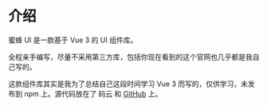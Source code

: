 # 介绍

蜜蜂 UI 是一款基于 Vue 3 的 UI 组件库。

全程亲手编写，尽量不采用第三方库，包括你现在看到的这个官网也几乎都是我自己写的。

这款组件库其实是我为了总结自己这段时间学习 Vue 3 而写的，仅供学习，未发布到 npm 上。源代码放在了 码云 和 [GitHub](https://github.com/Shanejiang1/honeybee-ui) 上。

[//]: # (下一节：[安装]&#40;#/doc/install&#41; )